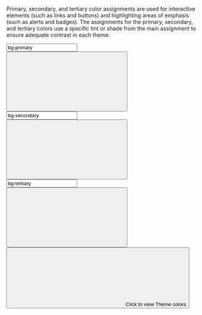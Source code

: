 Primary, secondary, and tertiary color assignments are used for interactive elements (such as links and buttons) and highlighting areas of emphasis (such as alerts and badges). The assignments for the primary, secondary, and tertiary colors use a specific tint or shade from the main assignment to ensure adequate contrast in each theme.

<div class="w-full flex mb-3 text-center">
  <div class="flex-1 aspect-video bg-primary">
    <input value="bg-primary" class="sr-only" data-copy-target="copy-bg-primary-value" tabindex="-1">
    <button class="rounded w-full h-full justify-center items-center" title="Copy background color to clipboard" aria-label="Copy background color to clipboard" aria-pressed="false" data-copy="copy-bg-primary-value" data-js="copy">
      <svg class="icon-ui text-scale-0" aria-hidden="true">
        <use href="#lucide-copy">
      </svg>
    </button>
  </div>
  <div class="flex-1 aspect-video bg-secondary">
    <input value="bg-secondary" class="sr-only" data-copy-target="copy-bg-secondary-value" tabindex="-1">
    <button class="rounded w-full h-full justify-center items-center" title="Copy background color to clipboard" aria-label="Copy background color to clipboard" aria-pressed="false" data-copy="copy-bg-secondary-value" data-js="copy">
      <svg class="icon-ui text-scale-0" aria-hidden="true">
        <use href="#lucide-copy">
      </svg>
    </button>
  </div>
  <div class="flex-1 aspect-video bg-tertiary">
    <input value="bg-tertiary" class="sr-only" data-copy-target="copy-bg-tertiary-value" tabindex="-1">
    <button class="rounded w-full h-full justify-center items-center" title="Copy background color to clipboard" aria-label="Copy background color to clipboard" aria-pressed="false" data-copy="copy-bg-tertiary-value" data-js="copy">
      <svg class="icon-ui text-scale-0" aria-hidden="true">
        <use href="#lucide-copy">
      </svg>
    </button>
  </div>
</div>

<button class="btn-small" data-js="themes">
  <svg aria-hidden="true" class="icon-ui">
    <use data-js-themes="icon" href="#lucide-moon"></use>
  </svg>
  <span>Click to view <span class="lowercase" data-js-themes="label">Theme</span> colors</span>
</button>
